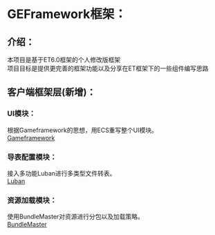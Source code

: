 # GEFramework框架：
## 介绍：
本项目是基于ET6.0框架的个人修改版框架
<br/>项目目标是提供更完善的框架功能以及分享在ET框架下的一些组件编写思路</br>

## 客户端框架层(新增)：
### UI模块：
根据Gameframework的思想，用ECS重写整个UI模块。
<br>[Gameframework](https://github.com/EllanJiang/GameFramework)  

### 导表配置模块：
接入多功能Luban进行多类型文件转表。
<br>[Luban](https://github.com/focus-creative-games/luban)  

### 资源加载模块：
使用BundleMaster对资源进行分包以及加载策略。
<br>[BundleMaster](https://github.com/mister91jiao/BundleMaster)  
